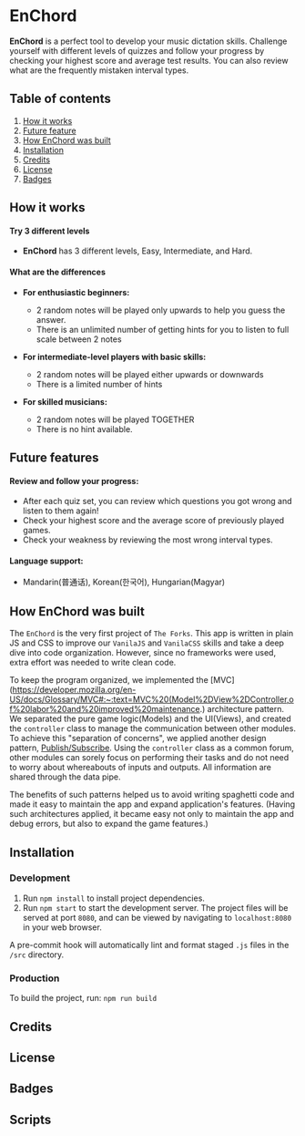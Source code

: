 # EnChord

**EnChord** is a perfect tool to develop your music dictation skills. Challenge yourself with different levels of quizzes and follow your progress by checking your highest score and average test results. You can also review what are the frequently mistaken interval types.

## Table of contents

1. [How it works](https://github.com/TheChopsticks/EnChord/edit/main/README.md#how-it-works)
2. [Future feature](https://github.com/TheChopsticks/EnChord/edit/main/README.md#future-features)
3. [How EnChord was built](https://github.com/TheChopsticks/EnChord/edit/main/README.md#how-enchord-was-built)
4. [Installation](https://github.com/TheChopsticks/EnChord/edit/main/README.md#installation)
5. [Credits](https://github.com/TheChopsticks/EnChord/edit/main/README.md#credits)
6. [License](https://github.com/TheChopsticks/EnChord/edit/main/README.md#license)
7. [Badges](https://github.com/TheChopsticks/EnChord/edit/main/README.md#badges)

## How it works

#### Try 3 different levels

- **EnChord** has 3 different levels, Easy, Intermediate, and Hard.

#### What are the differences

- **For enthusiastic beginners:**

  - 2 random notes will be played only upwards to help you guess the answer.
  - There is an unlimited number of getting hints for you to listen to full scale between 2 notes

- **For intermediate-level players with basic skills:**

  - 2 random notes will be played either upwards or downwards
  - There is a limited number of hints

- **For skilled musicians:**
  - 2 random notes will be played TOGETHER
  - There is no hint available.

## Future features

#### Review and follow your progress:

- After each quiz set, you can review which questions you got wrong and listen to them again!
- Check your highest score and the average score of previously played games.
- Check your weakness by reviewing the most wrong interval types.

#### Language support:

- Mandarin(普通话), Korean(한국어), Hungarian(Magyar)

## How EnChord was built

The `EnChord` is the very first project of `The Forks`. This app is written in plain JS and CSS to improve our `VanilaJS` and `VanilaCSS` skills and take a deep dive into code organization. However, since no frameworks were used, extra effort was needed to write clean code.

To keep the program organized, we implemented the [MVC](https://developer.mozilla.org/en-US/docs/Glossary/MVC#:~:text=MVC%20(Model%2DView%2DController,of%20labor%20and%20improved%20maintenance.) architecture pattern.
We separated the pure game logic(Models) and the UI(Views), and created the `controller` class to manage the communication between other modules.  
To achieve this "separation of concerns", we applied another design pattern, [Publish/Subscribe](https://ably.com/topic/pub-sub). Using the `controller` class as a common forum, other modules can sorely focus on performing their tasks and do not need to worry about whereabouts of inputs and outputs. All information are shared through the data pipe.

The benefits of such patterns helped us to avoid writing spaghetti code and made it easy to maintain the app and expand application's features. (Having such architectures applied, it became easy not only to maintain the app and debug errors, but also to expand the game features.)

## Installation

### Development

1. Run `npm install` to install project dependencies.
2. Run `npm start` to start the development server. The project files will be served at port `8080`, and can be viewed by navigating to `localhost:8080` in your web browser.

A pre-commit hook will automatically lint and format staged `.js` files in the `/src` directory.

### Production

To build the project, run:
`npm run build`

## Credits

## License

## Badges

## Scripts
